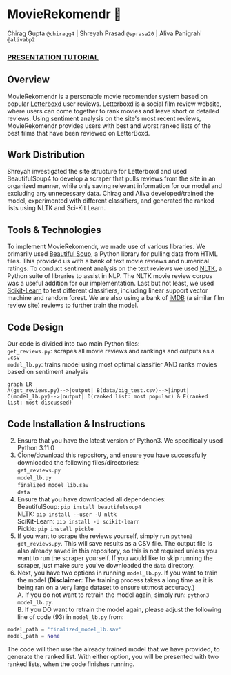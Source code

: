 # MovieRekomendr :movie_camera:
Chirag Gupta `@chiragg4` | Shreyah Prasad `@sprasa20` | Aliva Panigrahi `@alivabp2`
### [PRESENTATION TUTORIAL](https://drive.google.com/file/d/1hcNqdKtJShP77837I444FgD7mMkIzcR3/view)
## Overview
MovieRekomendr is a personable movie recomender system based on popular [Letterboxd](https://letterboxd.com/) user reviews. Letterboxd is a social film review website, where users can come together to rank movies and leave short or detailed reviews. Using sentiment analysis on the site's most recent reviews, MovieRekomendr provides users with best and worst ranked lists of the best films that have been reviewed on LetterBoxd. 

## Work Distribution
Shreyah investigated the site structure for Letterboxd and used BeautifulSoup4 to develop a scraper that pulls reviews from the site in an organized manner, while only saving relevant information for our model and excluding any unnecessary data.
Chirag and Aliva developed/trained the model, experimented with different classifiers, and generated the ranked lists using NLTK and Sci-Kit Learn. 

## Tools & Technologies
To implement MovieRekomendr, we made use of various libraries. We primarily used [Beautiful Soup](https://www.crummy.com/software/BeautifulSoup/), a Python library for pulling data from HTML files. This provided us with a bank of text movie reviews and numerical ratings. To conduct sentiment analysis on the text reviews we used [NLTK](https://www.nltk.org/), a Python suite of libraries to assist in NLP. The NLTK movie review corpus was a useful addition for our implementation. Last but not least, we used [Scikit-Learn](https://scikit-learn.org/stable/) to test different classifiers, including linear support vector machine and random forest. We are also using a bank of [iMDB](https://www.imdb.com/) (a similar film review site) reviews to further train the model.

## Code Design
Our code is divided into two main Python files: </br>
`get_reviews.py`: scrapes all movie reviews and rankings and outputs as a `.csv` </br>
`model_lb.py`: trains model using most optimal classifier AND ranks movies based on sentiment analysis </br>
```mermaid
graph LR
A(get_reviews.py)-->|output| B(data/big_test.csv)-->|input| C(model_lb.py)-->|output| D(ranked list: most popular) & E(ranked list: most discussed)
```

## Code Installation & Instructions
2. Ensure that you have the latest version of Python3. We specifically used Python 3.11.0
2. Clone/download this repository, and ensure you have successfully downloaded the following files/directories: </br>
    `get_reviews.py` </br>
    `model_lb.py` </br>
    `finalized_model_lib.sav` </br>
    `data` </br>
3. Ensure that you have downloaded all dependencies: </br>
   BeautifulSoup: `pip install beautifulsoup4` </br>
   NLTK: `pip install --user -U nltk` </br>
   SciKit-Learn: `pip install -U scikit-learn` </br>
   Pickle: `pip install pickle` </br>
4. If you want to scrape the reviews yourself, simply run `python3 get_reviews.py`. This will save results as a CSV file. The output file is also already saved in this repository, so this is not required unless you want to run the scraper yourself. If you would like to skip running the scraper, just make sure you've downloaded the `data` directory.
5. Next, you have two options in running `model_lb.py`. If you want to train the model (**Disclaimer:** The training process takes a long time as it is being ran on a very large dataset to ensure uttmost accuracy.) </br>
    A. If you do not want to retrain the model again, simply run: `python3 model_lb.py`. </br>
    B. If you DO want to retrain the model again, please adjust the following line of code (93) in `model_lb.py` from: </br>
```python
model_path = 'finalized_model_lb.sav'
model_path = None
```
The code will then use the already trained model that we have provided, to generate the ranked list. With either option, you will be presented with two ranked lists, when the code finishes running.
   
